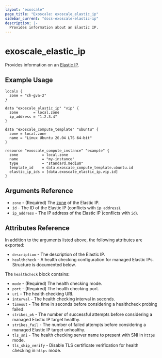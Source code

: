 ```yaml
---
layout: "exoscale"
page_title: "Exoscale: exoscale_elastic_ip"
sidebar_current: "docs-exoscale-elastic-ip"
description: |-
  Provides information about an Elastic IP.
---
```


# exoscale\_elastic\_ip

Provides information on an [Elastic IP][eip-doc].


## Example Usage

```hcl
locals {
  zone = "ch-gva-2"
}

data "exoscale_elastic_ip" "vip" {
  zone       = local.zone
  ip_address = "1.2.3.4"
}

data "exoscale_compute_template" "ubuntu" {
  zone = local.zone
  name = "Linux Ubuntu 20.04 LTS 64-bit"
}

resource "exoscale_compute_instance" "example" {
  zone           = local.zone
  name           = "my-instance"
  type           = "standard.medium"
  template_id    = data.exoscale_compute_template.ubuntu.id
  elastic_ip_ids = [data.exoscale_elastic_ip.vip.id]
}
```


## Arguments Reference

* `zone` - (Required) The [zone][zone] of the Elastic IP.
* `id` - The ID of the Elastic IP (conflicts with `ip_address`).
* `ip_address` - The IP address of the Elastic IP (conflicts with `id`).


## Attributes Reference

In addition to the arguments listed above, the following attributes are exported:

* `description` - The description of the Elastic IP.
* `healthcheck` - A health checking configuration for managed Elastic IPs. Structure is documented below.

The `healthcheck` block contains:

* `mode` - (Required) The health checking mode.
* `port` - (Required) The health checking port.
* `uri` - The health checking URI.
* `interval` - The health checking interval in seconds.
* `timeout` - The time in seconds before considering a healthcheck probing failed.
* `strikes_ok` - The number of successful attempts before considering a managed Elastic IP target healthy.
* `strikes_fail` - The number of failed attempts before considering a managed Elastic IP target unhealthy.
* `tls_sni` - The health checking server name to present with SNI in `https` mode.
* `tls_skip_verify` - Disable TLS certificate verification for health checking in `https` mode.


[eip-doc]: https://community.exoscale.com/documentation/compute/eip/
[zone]: https://www.exoscale.com/datacenters/

